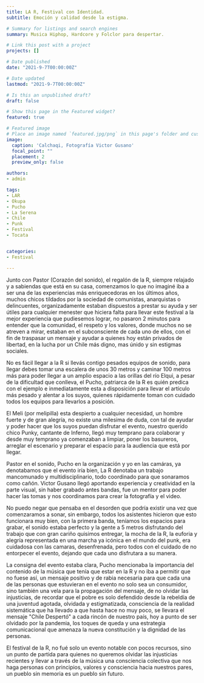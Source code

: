```yaml
---
title: LA R, Festival con Identidad.
subtitle: Emoción y calidad desde la estigma.

# Summary for listings and search engines
summary: Musica Hiphop, Hardcore y Folclor para despertar.

# Link this post with a project
projects: []

# Date published
date: "2021-9-7T00:00:00Z"

# Date updated
lastmod: "2021-9-7T00:00:00Z"

# Is this an unpublished draft?
draft: false

# Show this page in the Featured widget?
featured: true

# Featured image
# Place an image named `featured.jpg/png` in this page's folder and customize its options here.
image:
  caption: 'Calchaqi, Fotografía Victor Gusano'
  focal_point: ""
  placement: 2
  preview_only: false

authors:
- admin

tags:
- LAR
- Okupa
- Pucho
- La Serena
- Chile
- Punk
- Festival
- Tocata


categories:
- Festival

---
```

Junto con Pastor (Corazón del sonido), el regalón de la R, siempre relajado y a sabiendas que está en su casa, comenzamos lo que no imaginé iba a ser una de las experiencias más enriquecedoras en los últimos años, muchos chicos tildados por la sociedad de comunistas, anarquistas o delincuentes, organizadamente estaban dispuestos a prestar su ayuda y ser útiles para cualquier menester que hiciera falta para llevar este festival a la mejor experiencia que pudiesemos lograr, no pasaron 2 minutos para entender que la comunidad, el respeto y los valores, donde muchos no se atreven a mirar, estaban en el subconsciente de cada uno de ellos, con el fin de traspasar un mensaje y ayudar a quienes hoy están privados de libertad, en la lucha por un Chile más digno, mas únido y sin estigmas sociales.

No es fácil llegar a la R si llevás contigo pesados equipos de sonido, para llegar debes tomar una escalera de unos 30 metros y caminar 100 metros más para poder llegar a un amplio espacio a las orillas del río Elqui, a pesar de la dificultad que conlleva, el Pucho, patriarca de la R es quién predica con el ejemplo e inmediatamente esta a disposición para llevar el artículo más pesado y alentar a los suyos, quienes rápidamente toman con cuidado todos los equipos para llevarlos a posición.

El Meli (por melipilla) esta despierto a cualquier necesidad, un hombre fuerte y de gran alegría, no existe una milesima de duda, con tal de ayudar y poder hacer que los suyos puedan disfrutar el evento, nuestro querido chico Punky, cantante de Inferno, llegó muy temprano para colaborar y desde muy temprano ya comenzaban a limpiar, poner los basureros, arreglar el escenario y preparar el espacio para la audiencia que está por llegar.

Pastor en el sonido, Pucho en la organización y yo en las camáras, ya denotabamos que el evento iría bien, La R denotaba un trabajo mancomunado y multidisciplinario, todo coordinado para que sonaramos como cañón. Victor Gusano llegó aportando experiencia y creatividad en la parte visual, sin haber grabado antes bandas, fue un mentor para poder hacer las tomas y nos coordinamos para crear la fotografía y el video. 

No puedo negar que pensaba en el desorden que podría existir una vez que comenzaramos a sonar, sin embargo, todos los asistentes hicieron que esto funcionara muy bien, con la primera banda, teníamos los espacios para grabar, el sonido estaba perfecto y la gente a 5 metros disfrutando del trabajo que con gran cariño quisimos entregar, la mocha de la R, la euforia y alegría representada en una marcha ya icónica en el mundo del punk, era cuidadosa con las camaras, desenfrenada, pero todos con el cuidado de no entorpecer el evento, dejando que cada uno disfrutara a su manera.

La consigna del evento estaba clara, Pucho mencionaba la importancia del contenido de la música que tenía que estar en la R y no iba a permitir que no fuese así, un mensaje positivo y de rabia necesaria para que cada una de las personas que estuvieran en el evento no solo sea un consumidor, sino también una vela para la propagación del mensaje, de no olvidar las injusticias, de recordar que el pobre es solo defendido desde la rebeldía de una juventud agotada, olvidada y estigmatizada, consciencia de la realidad sistemática que ha llevado a que hasta hace no muy poco, se llevara el mensaje "Chile Despertó" a cada rincón de nuestro país, hoy a punto de ser olvidado por la pandemia, los toques de queda y una estrategia comunicacional que amenaza la nueva constitución y la dignidad de las personas.

El festival de la R, no fué solo un evento notable con pocos recursos, sino un punto de partida para quienes no queremos olvidar las injusticias recientes y llevar a través de la música una consciencia colectiva que nos haga personas con principios, valores y consciencia hacia nuestros pares, un pueblo sin memoria es un pueblo sin futuro.





